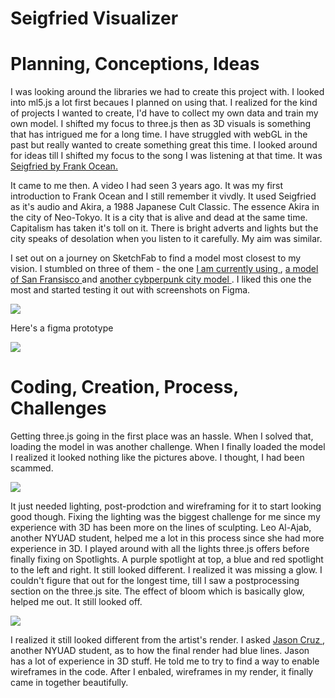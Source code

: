# Seigfried Visualizer

# Planning, Conceptions, Ideas

I was looking around the libraries we had to create this project with. I looked into ml5.js a lot first becaues I planned on using that. I realized for the 
kind of projects I wanted to create, I'd have to collect my own data and train my own model. I shifted my focus to three.js then as 3D visuals is something that has intrigued me for a long time. I have struggled with webGL in the past but really wanted to create something great this time. I looked around for ideas till I shifted my focus to the song I was listening at that time. It was <a href="https://www.youtube.com/watch?v=RWgpBlz16-s"> Seigfried by Frank Ocean. </a>

It came to me then. A video I had seen 3 years ago. It was my first introduction to Frank Ocean and I still remember it vivdly. It used Seigfried as it's audio and Akira, a 1988 Japanese Cult Classic. The essence Akira in the city of Neo-Tokyo. It is a city that is alive and dead at the same time. Capitalism has taken it's toll on it. There is bright adverts and lights but the city speaks of desolation when you listen to it carefully. My aim was similar.

I set out on a journey on SketchFab to find a model most closest to my vision. I stumbled on three of them - the one <a href="https://sketchfab.com/3d-models/virtual-city-tilt-brush-5ab3706b14194516bf695add2d9cb9c0"> I am currently using </a>, <a href="https://sketchfab.com/3d-models/san-francisco-city-108841754fd3485886c1dde13301d341" > a model of San Fransisco </a> and <a href="https://sketchfab.com/3d-models/sci-fi-city-public-domain-b353532235bb4c45afeac578187c9be1" >another cybperpunk city model </a>. I liked this one the most and started testing it out with screenshots on Figma. 

<img src="https://i.imgur.com/rcq9I4J.jpg">

Here's a figma prototype

<img src="https://i.imgur.com/urIQVVd.png">

# Coding, Creation, Process, Challenges

Getting three.js going in the first place was an hassle. When I solved that, loading the model in was another challenge. When I finally loaded the model I realized it looked nothing like the pictures above. I thought, I had been scammed. 

<img src="https://i.imgur.com/K5QcZsP.png">

It just needed lighting, post-prodction and wireframing for it to start looking good though. Fixing the lighting was the biggest challenge for me since my experience with 3D has been more on the lines of sculpting. Leo Al-Ajab, another NYUAD student, helped me a lot in this process since she had more experience in 3D. I played around with all the lights three.js offers before finally fixing on Spotlights. A purple spotlight at top, a blue and red spotlight to the left and right. It still looked different. I realized it was missing a glow. I couldn't figure that out for the longest time, till I saw a postprocessing section on the three.js site. The effect of bloom which is basically glow, helped me out. It still looked off.

<img src="https://i.imgur.com/4RpgXXz.png">

I realized it still looked different from the artist's render. I asked <a href="https://jasoncruz.co/"> Jason Cruz </a>, another NYUAD student, as to how the final render had blue lines. Jason has a lot of experience in 3D stuff. He told me to try to find a way to enable wireframes in the code. After I enbaled, wireframes in my render, it finally came in together beautifully.
